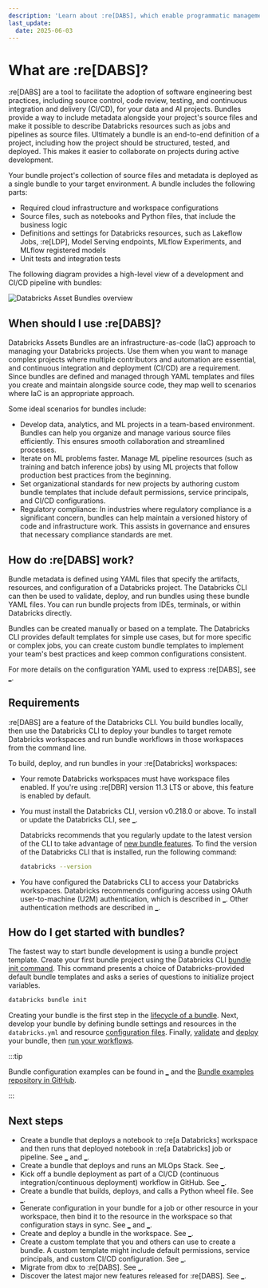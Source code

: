 ```yaml
---
description: 'Learn about :re[DABS], which enable programmatic management of resources such as Lakeflow Jobs, :re[LDP], and MLOps stacks.'
last_update:
  date: 2025-06-03
---
```


# What are :re[DABS]?

:re[DABS] are a tool to facilitate the adoption of software engineering best practices, including source control, code review, testing, and continuous integration and delivery (CI/CD), for your data and AI projects. Bundles provide a way to include metadata alongside your project's source files and make it possible to describe Databricks resources such as jobs and pipelines as source files. Ultimately a bundle is an end-to-end definition of a project, including how the project should be structured, tested, and deployed. This makes it easier to collaborate on projects during active development.

Your bundle project's collection of source files and metadata is deployed as a single bundle to your target environment. A bundle includes the following parts:

- Required cloud infrastructure and workspace configurations
- Source files, such as notebooks and Python files, that include the business logic
- Definitions and settings for Databricks resources, such as Lakeflow Jobs, :re[LDP], Model Serving endpoints, MLflow Experiments, and MLflow registered models
- Unit tests and integration tests

The following diagram provides a high-level view of a development and CI/CD pipeline with bundles:

![Databricks Asset Bundles overview](/images/bundles/bundles-cicd.png)

## When should I use :re[DABS]?

Databricks Assets Bundles are an infrastructure-as-code (IaC) approach to managing your Databricks projects. Use them when you want to manage complex projects where multiple contributors and automation are essential, and continuous integration and deployment (CI/CD) are a requirement. Since bundles are defined and managed through YAML templates and files you create and maintain alongside source code, they map well to scenarios where IaC is an appropriate approach.

Some ideal scenarios for bundles include:

- Develop data, analytics, and ML projects in a team-based environment. Bundles can help you organize and manage various source files efficiently. This ensures smooth collaboration and streamlined processes.
- Iterate on ML problems faster. Manage ML pipeline resources (such as training and batch inference jobs) by using ML projects that follow production best practices from the beginning.
- Set organizational standards for new projects by authoring custom bundle templates that include default permissions, service principals, and CI/CD configurations.
- Regulatory compliance: In industries where regulatory compliance is a significant concern, bundles can help maintain a versioned history of code and infrastructure work. This assists in governance and ensures that necessary compliance standards are met.

## How do :re[DABS] work?

Bundle metadata is defined using YAML files that specify the artifacts, resources, and configuration of a Databricks project. The Databricks CLI can then be used to validate, deploy, and run bundles using these bundle YAML files. You can run bundle projects from IDEs, terminals, or within Databricks directly.

Bundles can be created manually or based on a template. The Databricks CLI provides default templates for simple use cases, but for more specific or complex jobs, you can create custom bundle templates to implement your team's best practices and keep common configurations consistent.

For more details on the configuration YAML used to express :re[DABS], see [\_](/dev-tools/bundles/settings.md).

## Requirements

:re[DABS] are a feature of the Databricks CLI. You build bundles locally, then use the Databricks CLI to deploy your bundles to target remote Databricks workspaces and run bundle workflows in those workspaces from the command line.

To build, deploy, and run bundles in your :re[Databricks] workspaces:

- Your remote Databricks workspaces must have workspace files enabled. If you're using :re[DBR] version 11.3 LTS or above, this feature is enabled by default.
- You must install the Databricks CLI, version v0.218.0 or above. To install or update the Databricks CLI, see [\_](/dev-tools/cli/install.md).

  Databricks recommends that you regularly update to the latest version of the CLI to take advantage of [new bundle features](/release-notes/dev-tools/bundles.md). To find the version of the Databricks CLI that is installed, run the following command:

  ```sh
  databricks --version
  ```

- You have configured the Databricks CLI to access your Databricks workspaces. Databricks recommends configuring access using OAuth user-to-machine (U2M) authentication, which is described in [\_](/dev-tools/cli/tutorial.md#auth). Other authentication methods are described in [\_](/dev-tools/bundles/authentication.md).

## How do I get started with bundles?

The fastest way to start bundle development is using a bundle project template. Create your first bundle project using the Databricks CLI [bundle init command](/dev-tools/cli/bundle-commands.md#init). This command presents a choice of Databricks-provided default bundle templates and asks a series of questions to initialize project variables.

```sh
databricks bundle init
```

Creating your bundle is the first step in the [lifecycle of a bundle](/dev-tools/bundles/work-tasks.md#lifecycle). Next, develop your bundle by defining bundle settings and resources in the `databricks.yml` and resource [configuration files](/dev-tools/bundles/settings.md). Finally, [validate](/dev-tools/bundles/work-tasks.md#validate) and [deploy](/dev-tools/bundles/work-tasks.md#deploy) your bundle, then [run your workflows](/dev-tools/bundles/work-tasks.md#run).

:::tip

Bundle configuration examples can be found in [\_](/dev-tools/bundles/examples.md) and the [Bundle examples repository in GitHub](https://github.com/databricks/bundle-examples).

:::

## Next steps

- Create a bundle that deploys a notebook to :re[a Databricks] workspace and then runs that deployed notebook in :re[a Databricks] job or pipeline. See [\_](/dev-tools/bundles/jobs-tutorial.md) and [\_](/dev-tools/bundles/pipelines-tutorial.md).
- Create a bundle that deploys and runs an MLOps Stack. See [\_](/dev-tools/bundles/mlops-stacks.md).
- Kick off a bundle deployment as part of a CI/CD (continuous integration/continuous deployment) workflow in GitHub. See [\_](/dev-tools/ci-cd/github.md#bundle).
- Create a bundle that builds, deploys, and calls a Python wheel file. See [\_](/dev-tools/bundles/python-wheel.md).
- Generate configuration in your bundle for a job or other resource in your workspace, then bind it to the resource in the workspace so that configuration stays in sync. See [\_](/dev-tools/cli/bundle-commands.md#generate) and [\_](/dev-tools/cli/bundle-commands.md#bind).
- Create and deploy a bundle in the workspace. See [\_](/dev-tools/bundles/workspace.md).
- Create a custom template that you and others can use to create a bundle. A custom template might include default permissions, service principals, and custom CI/CD configuration. See [\_](/dev-tools/bundles/templates.md).
- Migrate from dbx to :re[DABS]. See [\_](/archive/dev-tools/dbx/dbx-migrate.md).
- Discover the latest major new features released for :re[DABS]. See [\_](/release-notes/dev-tools/bundles.md).
